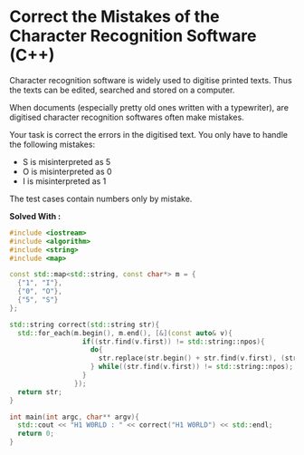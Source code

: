 # Correct the Mistakes of the Character Recognition Software (C++)
Character recognition software is widely used to digitise printed texts. Thus the texts can be edited, searched and stored on a computer.

When documents (especially pretty old ones written with a typewriter), are digitised character recognition softwares often make mistakes.

Your task is correct the errors in the digitised text. You only have to handle the following mistakes:
  - S is misinterpreted as 5
  - O is misinterpreted as 0
  - I is misinterpreted as 1

The test cases contain numbers only by mistake.

**Solved With :**
```cpp
#include <iostream>
#include <algorithm>
#include <string>
#include <map>

const std::map<std::string, const char*> m = {
  {"1", "I"},
  {"0", "O"},
  {"5", "S"}
};

std::string correct(std::string str){
  std::for_each(m.begin(), m.end(), [&](const auto& v){
                  if((str.find(v.first)) != std::string::npos){
                    do{
                      str.replace(str.begin() + str.find(v.first), (str.begin() + (str.find(v.first) + 1)), v.second);
                    } while((str.find(v.first)) != std::string::npos);
                  }
                });
  return str;
}

int main(int argc, char** argv){
  std::cout << "H1 W0RLD : " << correct("H1 W0RLD") << std::endl;
  return 0;
}
```
